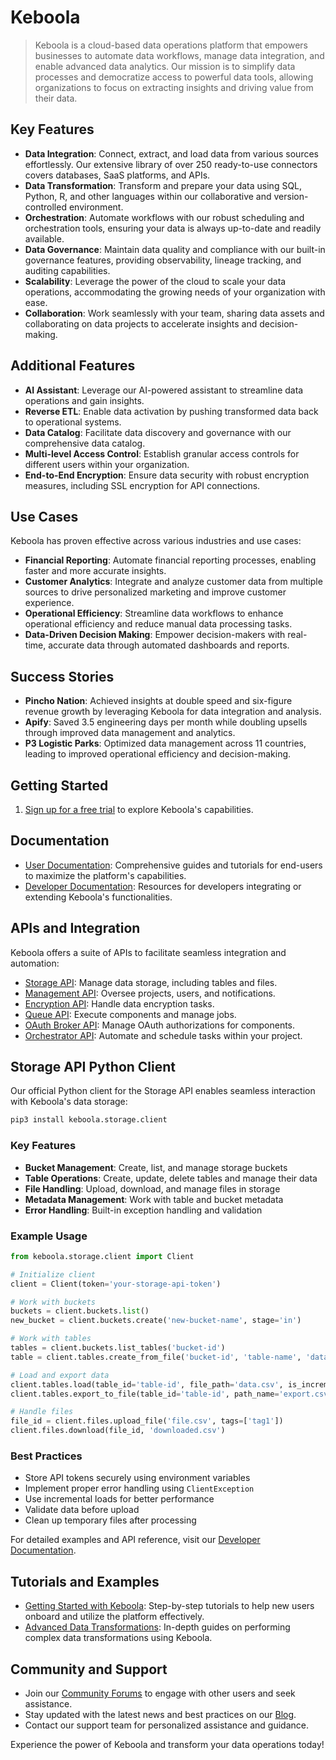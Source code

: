 # Keboola

> Keboola is a cloud-based data operations platform that empowers businesses to automate data workflows, manage data integration, and enable advanced data analytics. Our mission is to simplify data processes and democratize access to powerful data tools, allowing organizations to focus on extracting insights and driving value from their data.

## Key Features

- **Data Integration**: Connect, extract, and load data from various sources effortlessly. Our extensive library of over 250 ready-to-use connectors covers databases, SaaS platforms, and APIs.
- **Data Transformation**: Transform and prepare your data using SQL, Python, R, and other languages within our collaborative and version-controlled environment.
- **Orchestration**: Automate workflows with our robust scheduling and orchestration tools, ensuring your data is always up-to-date and readily available.
- **Data Governance**: Maintain data quality and compliance with our built-in governance features, providing observability, lineage tracking, and auditing capabilities.
- **Scalability**: Leverage the power of the cloud to scale your data operations, accommodating the growing needs of your organization with ease.
- **Collaboration**: Work seamlessly with your team, sharing data assets and collaborating on data projects to accelerate insights and decision-making.

## Additional Features

- **AI Assistant**: Leverage our AI-powered assistant to streamline data operations and gain insights.
- **Reverse ETL**: Enable data activation by pushing transformed data back to operational systems.
- **Data Catalog**: Facilitate data discovery and governance with our comprehensive data catalog.
- **Multi-level Access Control**: Establish granular access controls for different users within your organization.
- **End-to-End Encryption**: Ensure data security with robust encryption measures, including SSL encryption for API connections.

## Use Cases

Keboola has proven effective across various industries and use cases:

- **Financial Reporting**: Automate financial reporting processes, enabling faster and more accurate insights.
- **Customer Analytics**: Integrate and analyze customer data from multiple sources to drive personalized marketing and improve customer experience.
- **Operational Efficiency**: Streamline data workflows to enhance operational efficiency and reduce manual data processing tasks.
- **Data-Driven Decision Making**: Empower decision-makers with real-time, accurate data through automated dashboards and reports.

## Success Stories

- **Pincho Nation**: Achieved insights at double speed and six-figure revenue growth by leveraging Keboola for data integration and analysis.
- **Apify**: Saved 3.5 engineering days per month while doubling upsells through improved data management and analytics.
- **P3 Logistic Parks**: Optimized data management across 11 countries, leading to improved operational efficiency and decision-making.

## Getting Started

1. [Sign up for a free trial](https://www.keboola.com) to explore Keboola's capabilities.

## Documentation

- [User Documentation](https://help.keboola.com/): Comprehensive guides and tutorials for end-users to maximize the platform's capabilities.
- [Developer Documentation](https://developers.keboola.com/): Resources for developers integrating or extending Keboola's functionalities.

## APIs and Integration

Keboola offers a suite of APIs to facilitate seamless integration and automation:

- [Storage API](https://developers.keboola.com/overview/api/storage/): Manage data storage, including tables and files.
- [Management API](https://developers.keboola.com/overview/api/management/): Oversee projects, users, and notifications.
- [Encryption API](https://developers.keboola.com/overview/api/encryption/): Handle data encryption tasks.
- [Queue API](https://developers.keboola.com/overview/api/queue/): Execute components and manage jobs.
- [OAuth Broker API](https://developers.keboola.com/overview/api/oauth-broker/): Manage OAuth authorizations for components.
- [Orchestrator API](https://developers.keboola.com/overview/api/orchestrator/): Automate and schedule tasks within your project.

## Storage API Python Client

Our official Python client for the Storage API enables seamless interaction with Keboola's data storage:

```bash
pip3 install keboola.storage.client
```

### Key Features

- **Bucket Management**: Create, list, and manage storage buckets
- **Table Operations**: Create, update, delete tables and manage their data
- **File Handling**: Upload, download, and manage files in storage
- **Metadata Management**: Work with table and bucket metadata
- **Error Handling**: Built-in exception handling and validation

### Example Usage

```python
from keboola.storage.client import Client

# Initialize client
client = Client(token='your-storage-api-token')

# Work with buckets
buckets = client.buckets.list()
new_bucket = client.buckets.create('new-bucket-name', stage='in')

# Work with tables
tables = client.buckets.list_tables('bucket-id')
table = client.tables.create_from_file('bucket-id', 'table-name', 'data.csv')

# Load and export data
client.tables.load(table_id='table-id', file_path='data.csv', is_incremental=True)
client.tables.export_to_file(table_id='table-id', path_name='export.csv')

# Handle files
file_id = client.files.upload_file('file.csv', tags=['tag1'])
client.files.download(file_id, 'downloaded.csv')
```

### Best Practices

- Store API tokens securely using environment variables
- Implement proper error handling using `ClientException`
- Use incremental loads for better performance
- Validate data before upload
- Clean up temporary files after processing

For detailed examples and API reference, visit our [Developer Documentation](https://developers.keboola.com/).

## Tutorials and Examples

- [Getting Started with Keboola](https://help.keboola.com/tutorials/): Step-by-step tutorials to help new users onboard and utilize the platform effectively.
- [Advanced Data Transformations](https://help.keboola.com/tutorials/advanced-transformations/): In-depth guides on performing complex data transformations using Keboola.

## Community and Support

- Join our [Community Forums](https://community.keboola.com/) to engage with other users and seek assistance.
- Stay updated with the latest news and best practices on our [Blog](https://blog.keboola.com/).
- Contact our support team for personalized assistance and guidance.

Experience the power of Keboola and transform your data operations today!